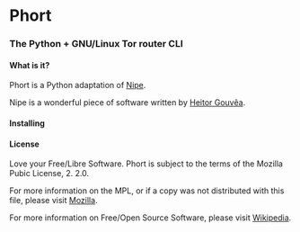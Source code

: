 # Phort
### The Python + GNU/Linux Tor router CLI

#### What is it?
Phort is a Python adaptation of [Nipe](https://github.com/GouveaHeitor/nipe).

Nipe is a wonderful piece of software written by [Heitor Gouvêa](https://github.com/GouveaHeitor).

#### Installing

#### License
Love your Free/Libre Software. Phort is subject to the terms of the Mozilla Pubic License, 2. 2.0.

For more information on the MPL, or if a copy was not distributed with this file, please visit [Mozilla](http://mozilla.org/MPL/2.0/).

For more information on Free/Open Source Software, please visit [Wikipedia](https://en.wikipedia.org/wiki/Free_software_movement).
